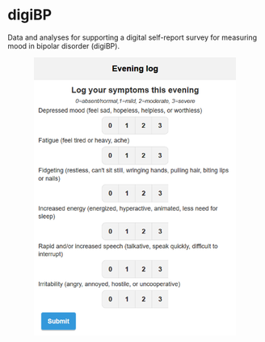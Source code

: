 # digiBP
Data and analyses for supporting a digital self-report survey for measuring mood in bipolar disorder (digiBP).

<p align="center">
  <img src="https://github.com/cochran4/digiBP/blob/master/Fig_Selfreport.png?raw=true" width="400">
</p>
